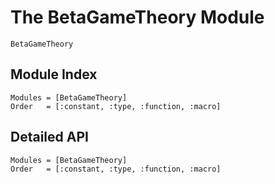 # The BetaGameTheory Module

```@docs
BetaGameTheory
```

## Module Index

```@index
Modules = [BetaGameTheory]
Order   = [:constant, :type, :function, :macro]
```
## Detailed API

```@autodocs
Modules = [BetaGameTheory]
Order   = [:constant, :type, :function, :macro]
```
